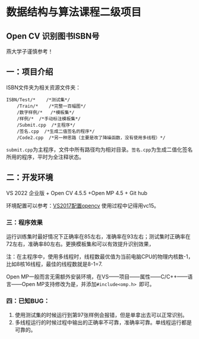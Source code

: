 # 数据结构与算法课程二级项目

## Open CV 识别图书ISBN号

燕大学子谨慎参考！

## 一：项目介绍

ISBN文件夹为相关资源文件夹：

```
ISBN/Test/*    /*测试集*/
	/Train/*    /*完整一百幅图*/
	/数字样例/*   /*模板集*/
	/样例/*  /*手动标注模板集*/
	/Submit.cpp  /*主程序*/
	/签名.cpp  /*生成二值签名的程序*/
	/Code2.cpp  /*另一种思路（主要是改了降噪函数，没有使用多线程）*/
```

`submit.cpp`为主程序，文件中所有路径均为相对目录。`签名.cpp`为生成二值化签名所用的程序，平时为全注释状态。



## 二：开发环境

VS 2022 企业版 + Open CV 4.5.5 +Open MP 4.5 + Git hub

环境配置可以参考：[VS2017配置opencv](https://blog.csdn.net/qq_41175905/article/details/80560429?utm_medium=distribute.wap_relevant.none-task-blog-2~default~baidujs_baidulandingword~default-0.wap_blog_relevant_default&spm=1001.2101.3001.4242.1&utm_relevant_index=3) 使用过程中记得用vc15。

### 三：程序效果

运行训练集时最好情况下正确率在85左右，准确率在93左右；测试集时正确率在72左右，准确率80左右。更换模板集和可以有效提升识别效果，

注：在主程序中，使用多线程时，线程数最优值为当前电脑CPU的物理内核数-1，比如8核16线程，最佳的线程数就是8-1=7.

Open MP一般而言无需额外安装环境，在VS——项目——属性——C/C++——语言——Open MP支持修改为是，并添加`#include<omp.h> `即可。

### 四：已知BUG：

1. 使用测试集的时候运行到第97张样例会报错，但是单拿出去可以正常识别。
2. 多线程运行的时候过程中输出的正确率不可靠，准确率可靠。单线程运行都是可靠的。
